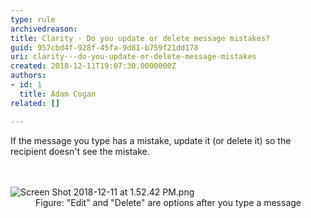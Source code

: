```yaml
---
type: rule
archivedreason: 
title: Clarity - Do you update or delete message mistakes?
guid: 957cbd4f-928f-45fa-9d81-b759f21dd178
uri: clarity---do-you-update-or-delete-message-mistakes
created: 2018-12-11T19:07:30.0000000Z
authors:
- id: 1
  title: Adam Cogan
related: []

---
```



If the message you type has a mistake, update it (or delete it) so the recipient&#160;doesn't see the&#160;mistake.​<br>
<br><excerpt class='endintro'></excerpt><br>
<dl class="image"><dt>​​​<img src="/PublishingImages/Screen%20Shot%202018-12-11%20at%201.52.42%20PM.png" alt="Screen Shot 2018-12-11 at 1.52.42 PM.png" />​​</dt><dd>Figure&#58; &quot;Edit&quot; and &quot;Delete&quot; are options after you type a message​​<br></dd></dl>


